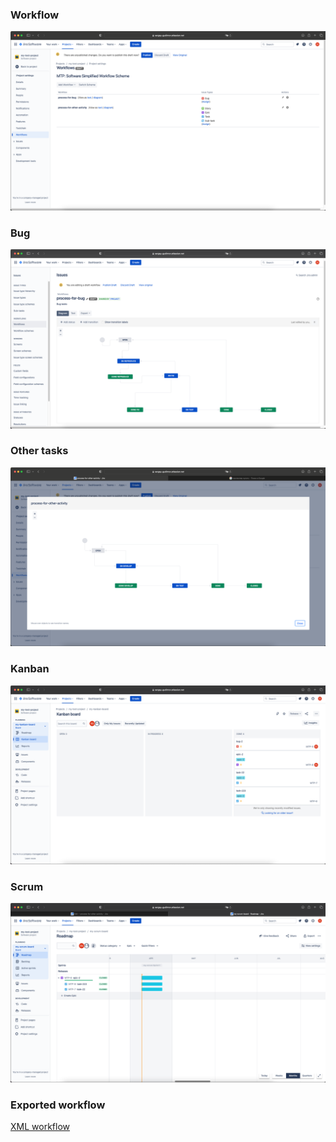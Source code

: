 ###  Workflow
![](img/1_process.png)

###  Bug
![](img/2_bug.png)

###  Other tasks
![](img/3_other.png)

###  Kanban
![](img/4_kanban.png)

###  Scrum
![](img/5_scrum_closed.png)

###  Exported workflow
[XML workflow](https://github.com/MADXBOCT/devops-netology/tree/main/HomeWorks/09-ci-01-intro/files)
